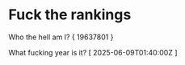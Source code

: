 # Fuck the rankings

Who the hell am I?
{ 19637801 }

What fucking year is it?
[ 2025-06-09T01:40:00Z ]
